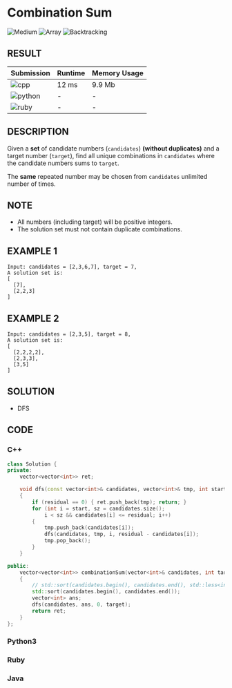 # Combination Sum

![Medium](https://img.shields.io/badge/-Medium-f0ad4e.svg) ![Array](https://img.shields.io/badge/数组-Array-007ec6.svg) ![Backtracking](https://img.shields.io/badge/回溯法-Backtracking-007ec6.svg)

## RESULT

| Submission                                                        | Runtime | Memory Usage |
| ----------------------------------------------------------------- | ------- | ------------ |
| ![cpp](https://img.shields.io/badge/leetcode039-cpp-f34b7d.svg)   | 12 ms   | 9.9 Mb       |
| ![python](https://img.shields.io/badge/leetcode039-py-3572A5.svg) | -       | -            |
| ![ruby](https://img.shields.io/badge/leetcode039-rb-701516.svg)   | -       | -            |

## DESCRIPTION

Given a **set** of candidate numbers (`candidates`) **(without duplicates)** and a target number (`target`), find all unique combinations in `candidates` where the candidate numbers sums to `target`.

The **same** repeated number may be chosen from `candidates` unlimited number of times.

## NOTE

* All numbers (including target) will be positive integers.
* The solution set must not contain duplicate combinations.

## EXAMPLE 1

```plain
Input: candidates = [2,3,6,7], target = 7,
A solution set is:
[
  [7],
  [2,2,3]
]
```

## EXAMPLE 2

```plain
Input: candidates = [2,3,5], target = 8,
A solution set is:
[
  [2,2,2,2],
  [2,3,3],
  [3,5]
]
```

## SOLUTION

* DFS

## CODE

### C++

```cpp
class Solution {
private:
    vector<vector<int>> ret;

    void dfs(const vector<int>& candidates, vector<int>& tmp, int start, int residual)
    {
        if (residual == 0) { ret.push_back(tmp); return; }
        for (int i = start, sz = candidates.size();
            i < sz && candidates[i] <= residual; i++)
        {
            tmp.push_back(candidates[i]);
            dfs(candidates, tmp, i, residual - candidates[i]);
            tmp.pop_back();
        }
    }

public:
    vector<vector<int>> combinationSum(vector<int>& candidates, int target)
    {
        // std::sort(candidates.begin(), candidates.end(), std::less<int>());
        std::sort(candidates.begin(), candidates.end());
        vector<int> ans;
        dfs(candidates, ans, 0, target);
        return ret;
    }
};
```

### Python3

### Ruby

### Java
